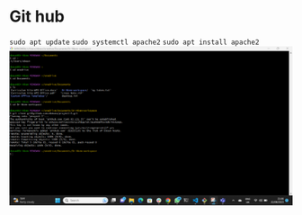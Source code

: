 # Git hub

`sudo apt update`
`sudo systemctl apache2`
`sudo apt install apache2`
![apache-status](./image/Apache-status.png)